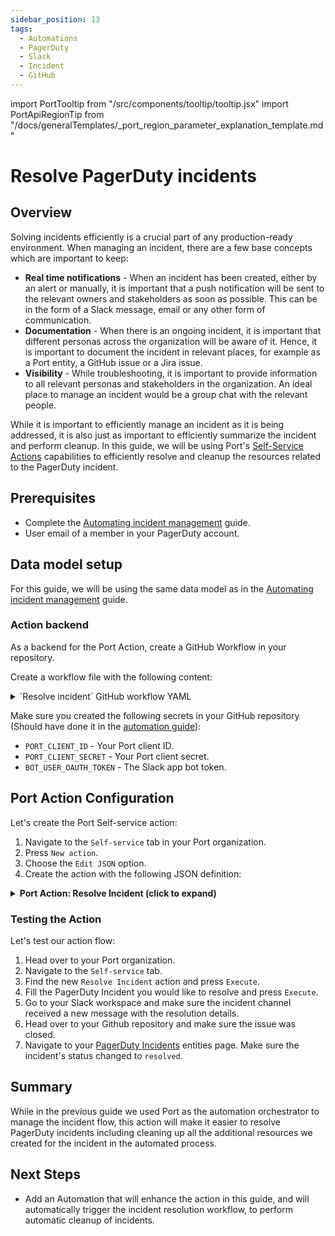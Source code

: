 ```yaml
---
sidebar_position: 13
tags:
  - Automations
  - PagerDuty
  - Slack
  - Incident
  - GitHub
---
```


import PortTooltip from "/src/components/tooltip/tooltip.jsx"
import PortApiRegionTip from "/docs/generalTemplates/_port_region_parameter_explanation_template.md"

# Resolve PagerDuty incidents

## Overview

Solving incidents efficiently is a crucial part of any production-ready environment. When managing an incident, there are a few base concepts which are important to keep:
- **Real time notifications** - When an incident has been created, either by an alert or manually, it is important that a push notification will be sent to the relevant owners and stakeholders as soon as possible. This can be in the form of a Slack message, email or any other form of communication.
- **Documentation** - When there is an ongoing incident, it is important that different personas across the organization will be aware of it. Hence, it is important to document the incident in relevant places, for example as a Port entity, a GitHub issue or a Jira issue.
- **Visibility** - While troubleshooting, it is important to provide information to all relevant personas and stakeholders in the organization. An ideal place to manage an incident would be a group chat with the relevant people.

While it is important to efficiently manage an incident as it is being addressed, it is also just as important to efficiently summarize the incident and perform cleanup. In this guide, we will be using Port's [Self-Service Actions](https://docs.getport.io/actions-and-automations/create-self-service-experiences/) capabilities to efficiently resolve and cleanup the resources related to the PagerDuty incident.

## Prerequisites
- Complete the [Automating incident management](https://docs.getport.io/guides-and-tutorials/create-slack-channel-for-reported-incident) guide.
- User email of a member in your PagerDuty account.


## Data model setup
For this guide, we will be using the same data model as in the [Automating incident management](https://docs.getport.io/guides-and-tutorials/create-slack-channel-for-reported-incident) guide.


### Action backend
As a backend for the Port Action, create a GitHub Workflow in your repository.

Create a workflow file with the following content:

<details>
    <summary>`Resolve incident` GitHub workflow YAML</summary>

This workflow is responsible for resolving an incident, notifying the Slack channel and closing the GitHub issue.
:::tip
   Replace the `<PAEGRDUTY_USER_EMAIL>` placeholder to the user email from the [Prerequisites](#prerequisites) section. 
:::

```yaml showLineNumbers title=".github/workflows/resolve-incident.yaml"
name: Resolve Incident In PagerDuty
on:
  workflow_dispatch:
    inputs:
      port_payload:
        required: true
        description: includes blueprint, run ID, and entity identifier from Port.

permissions:
  contents: read
  issues: write 

jobs:
  resolve_incident:
    runs-on: ubuntu-latest
    env:
      PD_INCIDENT_ID: ${{ fromJson(inputs.port_payload).entity.identifier }}
      PD_INCIDENT_URL: ${{ fromJson(inputs.port_payload).entity.properties.url }}
      PD_INCIDENT_TITLE: ${{ fromJson(inputs.port_payload).entity.title }}
      PORT_INCIDENT_URL: https://app.getport.io/pagerdutyIncidentEntity?identifier=${{ fromJson(inputs.port_payload).entity.identifier }}
      PORT_RUN_ID: ${{fromJson(inputs.port_payload).run_id}}
    steps:
      - name: Log Executing Request to Resolve Incident
        uses: port-labs/port-github-action@v1
        with:
          clientId: ${{ secrets.PORT_CLIENT_ID }}
          clientSecret: ${{ secrets.PORT_CLIENT_SECRET }}
          baseUrl: https://api.getport.io
          operation: PATCH_RUN
          runId: ${{ env.PORT_RUN_ID }}
          logMessage: "Resloving PagerDuty incident '${{ env.PD_INCIDENT_ID }}'..."

      - name: Request to Resolve Incident
        id: resolve_incident
        uses: fjogeleit/http-request-action@v1
        with:
          url: 'https://api.pagerduty.com/incidents'
          method: 'PUT'
          // highlight-next-line
          customHeaders: '{"Content-Type": "application/json", "Accept": "application/vnd.pagerduty+json;version=2", "Authorization": "Token token=${{ secrets.PAGERDUTY_API_KEY }}", "From": "<PAEGRDUTY_USER_EMAIL>"}'
          data: >-
              {
                "incidents": [
                  {
                    "id": "${{ env.PD_INCIDENT_ID}}",
                    "type": "incident_reference",
                    "status": "resolved"
                  }
                ]
              }
      - run: |
          echo '${{ steps.resolve_incident.outputs.response }}'

      - name: Log Before Processing Incident Response
        uses: port-labs/port-github-action@v1
        with:
          clientId: ${{ secrets.PORT_CLIENT_ID }}
          clientSecret: ${{ secrets.PORT_CLIENT_SECRET }}
          baseUrl: https://api.getport.io
          operation: PATCH_RUN
          runId: ${{ env.PORT_RUN_ID }}
          logMessage: "Getting incident object from response received..."

      - name: Log Before Upserting Entity
        uses: port-labs/port-github-action@v1
        with:
          clientId: ${{ secrets.PORT_CLIENT_ID }}
          clientSecret: ${{ secrets.PORT_CLIENT_SECRET }}
          baseUrl: https://api.getport.io
          operation: PATCH_RUN
          runId: ${{ env.PORT_RUN_ID }}
          logMessage: "Reporting the updated incident back to Port...🚀"

      - name: UPSERT Entity
        uses: port-labs/port-github-action@v1
        with:
          identifier: "${{ fromJson(steps.resolve_incident.outputs.response).incidents[0].id }}"
          title: "${{ fromJson(steps.resolve_incident.outputs.response).incidents[0].title }}"
          blueprint: ${{fromJson(inputs.port_payload).blueprint}}
          properties: |-
            {
              "status": "${{ fromJson(steps.resolve_incident.outputs.response).incidents[0].status }}",
              "url": "${{ fromJson(steps.resolve_incident.outputs.response).incidents[0].self }}",
              "urgency": "${{ fromJson(steps.resolve_incident.outputs.response).incidents[0].urgency }}",
              "responder": "${{ fromJson(steps.resolve_incident.outputs.response).incidents[0].assignments[0].assignee.summary}}",
              "escalation_policy": "${{ fromJson(steps.resolve_incident.outputs.response).incidents[0].escalation_policy.summary }}",
              "created_at": "${{ fromJson(steps.resolve_incident.outputs.response).incidents[0].created_at }}",
              "updated_at": "${{ fromJson(steps.resolve_incident.outputs.response).incidents[0].updated_at }}"
            }
          clientId: ${{ secrets.PORT_CLIENT_ID }}
          clientSecret: ${{ secrets.PORT_CLIENT_SECRET }}
          baseUrl: https://api.getport.io
          operation: UPSERT
          runId: ${{ env.PORT_RUN_ID }}

      - name: Log After Upserting Entity
        uses: port-labs/port-github-action@v1
        with:
          clientId: ${{ secrets.PORT_CLIENT_ID }}
          clientSecret: ${{ secrets.PORT_CLIENT_SECRET }}
          baseUrl: https://api.getport.io
          operation: PATCH_RUN
          runId: ${{ env.PORT_RUN_ID }}
          logMessage: |
            Entity was updated successfully ✅

            Closing the Github issue...

      - name: Close Issue
        uses: peter-evans/close-issue@v3
        with:
          close-reason: Resolved
          token: ${{ secrets.GITHUB_TOKEN }}
          issue-number: ${{fromJson(inputs.port_payload).gh_issue_id}}
          comment: Issue was resolved. Closing ✅

      - name: Log before slack message
        uses: port-labs/port-github-action@v1
        with:
          clientId: ${{ secrets.PORT_CLIENT_ID }}
          clientSecret: ${{ secrets.PORT_CLIENT_SECRET }}
          baseUrl: https://api.getport.io
          operation: PATCH_RUN
          runId: ${{ env.PORT_RUN_ID }}
          logMessage: |
            Github issue closed successfully ✅

            Updating the Slack channel that the incident was resolved...

      - name: Send Slack Message
        uses: archive/github-actions-slack@v2.9.0
        id: send-message
        with:
          slack-function: send-message
          slack-bot-user-oauth-access-token: ${{ secrets.BOT_USER_OAUTH_TOKEN }}
          slack-channel: ${{fromJson(inputs.port_payload).slack_channel_id}}
          slack-text: | 
            🚀 Incident was resolved 🚀
            View incident :point_right::skin-tone-4: <${{ env.PORT_INCIDENT_URL }}|here>!
            Good job everyone, thank you for your help 💪🏻

      - name: Finished handling resolution log
        uses: port-labs/port-github-action@v1
        with:
          clientId: ${{ secrets.PORT_CLIENT_ID }}
          clientSecret: ${{ secrets.PORT_CLIENT_SECRET }}
          baseUrl: https://api.getport.io
          operation: PATCH_RUN
          runId: ${{ env.PORT_RUN_ID }}
          logMessage: |
            Incident '${{ env.PD_INCIDENT_ID }}' resolved successfully 💪🏻
```

<PortApiRegionTip/>

</details>


Make sure you created the following secrets in your GitHub repository (Should have done it in the [automation guide](https://docs.getport.io/guides-and-tutorials/create-slack-channel-for-reported-incident)):
- `PORT_CLIENT_ID` - Your Port client ID.
- `PORT_CLIENT_SECRET` - Your Port client secret.
- `BOT_USER_OAUTH_TOKEN` - The Slack app bot token.

## Port Action Configuration
Let's create the Port Self-service action:
1. Navigate to the `Self-service` tab in your Port organization.
2. Press `New action`.
3. Choose the `Edit JSON` option.
4. Create the action with the following JSON definition:
<details>

  <summary><b>Port Action: Resolve Incident (click to expand)</b></summary>
   :::tip action placeholders
   Replace the following placeholders to match your environment: 
- `<GITHUB-ORG>` - your GitHub organization or user name.
- `<GITHUB-REPO-NAME>` - your GitHub repository name.
:::


```json showLineNumbers
{
  "identifier": "pagerduty_resolve_incident",
  "title": "Resolve Incident",
  "icon": "pagerduty",
  "description": "Resolve incident in pagerduty",
  "trigger": {
    "type": "self-service",
    "operation": "DAY-2",
    "userInputs": {
      "properties": {},
      "required": [],
      "order": []
    },
    "blueprintIdentifier": "pagerdutyIncident"
  },
  "invocationMethod": {
    "type": "GITHUB",
    // highlight-start
    "org": "<GITHUB-ORG>",
    "repo": "<GITHUB-REPO-NAME>",
    // highlight-end
    "workflow": "resolve-incident.yaml",
    "workflowInputs": {
      "{{if (.inputs | has(\"ref\")) then \"ref\" else null end}}": "{{.inputs.\"ref\"}}",
      "{{if (.inputs | has(\"from\")) then \"from\" else null end}}": "{{.inputs.\"from\"}}",
      "port_payload": {
        "blueprint": "{{.action.blueprint}}",
        "slack_channel_id": "{{.entity.properties.slack_channel | split(\"=\") | .[-1]}}",
        "gh_issue_id": "{{.entity.relations.githubIssue | split(\"-\") | .[-1]}}",
        "entity": "{{.entity}}",
        "run_id": "{{.run.id}}"
      }
    },
    "reportWorkflowStatus": true
  },
  "requiredApproval": false,
  "publish": true
}
```

</details>

### Testing the Action
Let's test our action flow:
1. Head over to your Port organization.
2. Navigate to the `Self-service` tab.
3. Find the new `Resolve Incident` action and press `Execute`.
4. Fill the PagerDuty Incident you would like to resolve and press `Execute`.
5. Go to your Slack workspace and make sure the incident channel received a new message with the resolution details.
6. Head over to your Github repository and make sure the issue was closed.
7. Navigate to your [PagerDuty Incidents](https://app.getport.io/pagerdutyIncidents) entities page. Make sure the incident's status changed to `resolved`.

## Summary 
While in the previous guide we used Port as the automation orchestrator to manage the incident flow, this action will make it easier to resolve PagerDuty incidents including cleaning up all the additional resources we created for the incident in the automated process.

## Next Steps
- Add an Automation that will enhance the action in this guide, and will automatically trigger the incident resolution workflow, to perform automatic cleanup of incidents.
